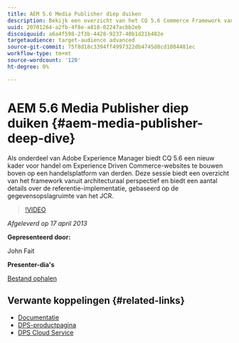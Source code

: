 ```yaml
---
title: AEM 5.6 Media Publisher diep duiken
description: Bekijk een overzicht van het CQ 5.6 Commerce Framework vanuit een architecturaal perspectief. Leer de details van de referentie-implementatie, gebaseerd op de gegevensopslagruimte van het JCR.
uuid: 20701264-a2fb-4f8e-a818-02247acbb2eb
discoiquuid: a6a4f598-2f3b-4428-9237-40b1d21b482e
targetaudience: target-audience advanced
source-git-commit: 75f8d18c3394ff4997322db4745d8cd1004481ec
workflow-type: tm+mt
source-wordcount: '120'
ht-degree: 0%

---
```


# AEM 5.6 Media Publisher diep duiken {#aem-media-publisher-deep-dive}

Als onderdeel van Adobe Experience Manager biedt CQ 5.6 een nieuw kader voor handel om Experience Driven Commerce-websites te bouwen boven op een handelsplatform van derden. Deze sessie biedt een overzicht van het framework vanuit architecturaal perspectief en biedt een aantal details over de referentie-implementatie, gebaseerd op de gegevensopslagruimte van het JCR.

>[!VIDEO](https://video.tv.adobe.com/v/19574/?quality=9)

*Afgeleverd op 17 april 2013*

**Gepresenteerd door:**

John Fait

**Presenter-dia&#39;s**

[Bestand ophalen](assets/cq-gems-aem-media-publisher-04-17-2013-final.pdf)

## Verwante koppelingen {#related-links}

* [Documentatie](https://docs.adobe.com/content/docs/en/cq/5-6-1/media-publisher.html)
* [DPS-productpagina](http://www.adobe.com/ca/products/digital-publishing-suite-family.html)
* [DPS Cloud Service](https://helpx.adobe.com/digital-publishing-suite/help/eol-statement-for-dpsc.html)
